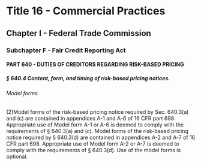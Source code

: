 
# Title 16 - Commercial Practices
## Chapter I - Federal Trade Commission
### Subchapter F - Fair Credit Reporting Act
#### PART 640 - DUTIES OF CREDITORS REGARDING RISK-BASED PRICING
##### § 640.4 Content, form, and timing of risk-based pricing notices.
###### Model forms.

(2)Model forms of the risk-based pricing notice required by Sec. 640.3(a) and (c) are contained in appendices A-1 and A-6 of 16 CFR part 698. Appropriate use of Model form A-1 or A-6 is deemed to comply with the requirements of § 640.3(a) and (c). Model forms of the risk-based pricing notice required by § 640.3(d) are contained in appendices A-2 and A-7 of 16 CFR part 698. Appropriate use of Model form A-2 or A-7 is deemed to comply with the requirements of § 640.3(d). Use of the model forms is optional.
